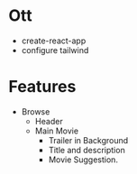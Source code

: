 # Ott
- create-react-app
- configure tailwind

# Features
- Browse
    - Header
    - Main Movie
        - Trailer in Background
        - Title and description
        - Movie Suggestion.
            